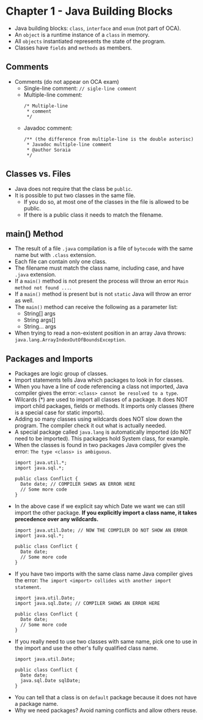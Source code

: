 # Chapter 1 - Java Building Blocks

- Java building blocks: `class`, `interface` and `enum` (not part of OCA).
- An `object` is a runtime instance of a `class` in memory.
- All `objects` instantiated represents the state of the program.
- Classes have `fields` and `methods` as members.

## Comments
- Comments (do not appear on OCA exam)
  - Single-line comment: `// sigle-line comment`
  - Multiple-line comment: 
    ```
    /* Multiple-line 
     * comment
     */
    ```
  - Javadoc comment: 
    ```
    /** (the difference from multiple-line is the double asterisc) 
     * Javadoc multiple-line comment 
     * @author Soraia
     */
    ```

## Classes vs. Files
- Java does not require that the class be `public`.
- It is possible to put two classes in the same file. 
  - If you do so, at most one of the classes in the file is allowed to be public.
  - If there is a public class it needs to match the filename.
  
## main() Method
- The result of a file `.java` compilation is a file of `bytecode` with the same name but with `.class` extension.
- Each file can contain only one class.
- The filename must match the class name, including case, and have `.java` extension.
- If a `main()` method is not present the process will throw an error `Main method not found ...`.
- If a `main()` method is present but is not `static` Java will throw an error as well.
- The `main()` method can receive the following as a parameter list:
  - String[] args
  - String args[]
  - String... args
- When trying to read a non-existent position in an array Java throws: `java.lang.ArrayIndexOutOfBoundsException`.

## Packages and Imports

- Packages are logic group of classes.
- Import statements tells Java which packages to look in for classes.
- When you have a line of code referencing a class not imported, Java compiler gives the error: `<class> cannot be resolved to a type`.
- Wilcards (*) are used to import all classes of a package. It does NOT import child packages, fields or methods. It imports only classes (there is a special case for static imports).
- Adding so many classes using wildcards does NOT slow down the program. The compiler check it out what is actually needed.
- A special package called `java.lang` is automatically imported (do NOT need to be imported). This packages hold System class, for example.
- When the classes is found in two packages Java compiler gives the error: `The type <class> is ambiguous`.
  ```
  import java.util.*;
  import java.sql.*;
  
  public class Conflict {
    Date date; // COMPILER SHOWS AN ERROR HERE
    // Some more code
  } 
  ```
- In the above case if we explicit say which Date we want we can still import the other package. **If you explicitly import a class name, it takes precedence over any wildcards.**
  ```
  import java.util.Date; // NOW THE COMPILER DO NOT SHOW AN ERROR
  import java.sql.*;
  
  public class Conflict {
    Date date;
    // Some more code
  } 
  ```
- If you have two imports with the same class name Java compiler gives the error: `The import <import> collides with another import statement`.
  ```
  import java.util.Date; 
  import java.sql.Date; // COMPILER SHOWS AN ERROR HERE
  
  public class Conflict {
    Date date;
    // Some more code
  } 
  ```
- If you really need to use two classes with same name, pick one to use in the import and use the other's fully qualified class name.
  ```
  import java.util.Date; 

  public class Conflict {
    Date date;
    java.sql.Date sqlDate;
  } 
  ```
- You can tell that a class is on `default` package because it does not have a package name.
- Why we need packages? Avoid naming conflicts and allow others reuse.
